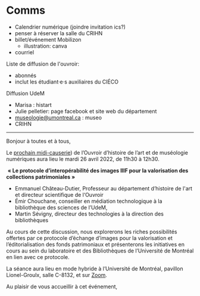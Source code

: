 # Comms

- Calendrier numérique  (joindre invitation ics?)
- penser à réserver la salle du CRIHN
- billet/événement Mobilizon
  - illustration: canva
- courriel 


Liste de diffusion de l'ouvroir:

- abonnés 
- inclut les étudiant·e·s auxiliaires du CIÉCO

Diffusion UdeM

- Marisa : histart
- Julie pelletier: page facebook et site web du département
- museologie@umontreal.ca : museo
- CRIHN





---





Bonjour à toutes et à tous,

Le [prochain midi-causerie]()) de l’Ouvroir d’histoire de l’art et de  muséologie numériques aura lieu le mardi 26 avril 2022, de 11h30 à  12h30.

​	**« Le protocole d’interopérabilité des images IIIF pour la valorisation des collections patrimoniales »**

- Emmanuel Château-Dutier, Professeur au  département d’histoire de l'art et directeur scientifique de l‘Ouvroir 
- Émir Chouchane, conseiller en médiation technologique à la  bibliothèque des sciences de l’UdeM, 
- Martin  Sévigny, directeur des technologies à la direction des bibliothèques

Au cours de cette discussion, nous explorerons les riches possibilités  offertes par ce protocole d’échange d’images pour la valorisation et  l’éditorialisation des fonds patrimoniaux et présenterons les  initiatives en cours au sein du laboratoire et des Bibliothèques de  l’Université de Montréal en lien avec ce protocole.

La séance aura lieu en mode hybride à l’Université de Montréal, pavillon Lionel-Groulx, salle C-8132, et sur [Zoom]().

Au plaisir de vous accueillir à cet événement,
